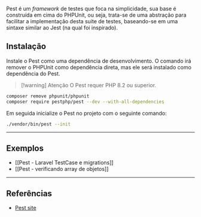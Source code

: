 Pest é um *framework* de testes que foca na simplicidade, sua base é construída em cima do PHPUnit, ou seja, trata-se de uma abstração para facilitar a implementação desta suite de testes, baseando-se em uma sintaxe similar ao Jest (na qual foi inspirado).

## Instalação
Instale o Pest como uma dependência de desenvolvimento. O comando irá remover o PHPUnit como dependência direta, mas ele será instalado como dependência do Pest.

> [!warning] Atenção
> O Pest requer PHP 8.2 ou superior.

```sh
composer remove phpunit/phpunit
composer require pestphp/pest --dev --with-all-dependencies
```

Em seguida inicialize o Pest no projeto com o seguinte comando:

```sh
./vendor/bin/pest --init
```

---
## Exemplos
- [[Pest - Laravel TestCase e migrations]]
- [[Pest - verificando array de objetos]]

---
## Referências
- [Pest site](https://pestphp.com/)